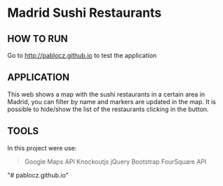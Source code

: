 # Madrid Sushi Restaurants

## HOW TO RUN

Go to http://pablocz.github.io to test the application

## APPLICATION

This web shows a map with the sushi restaurants in a certain area in Madrid, you can filter by name and markers are updated in the map.
It is possible to hide/show the list of the restaurants clicking in the button.

## TOOLS

In this project were use:
> Google Maps API
> Knockoutjs
> jQuery
> Bootstrap
> FourSquare API

"# pablocz.github.io" 
